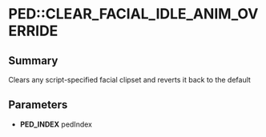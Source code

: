 # PED::CLEAR_FACIAL_IDLE_ANIM_OVERRIDE

## Summary
Clears any script-specified facial clipset and reverts it back to the default

## Parameters
* **PED_INDEX** pedIndex